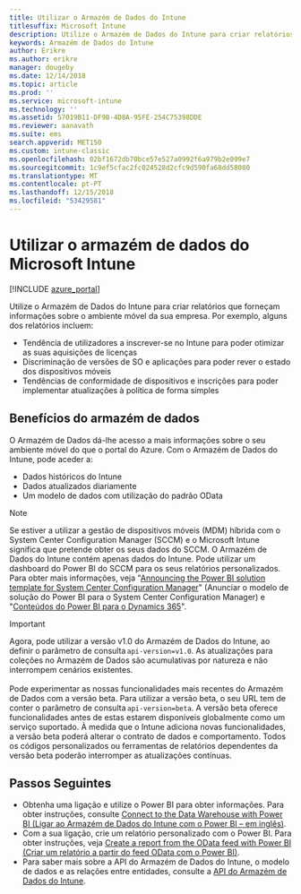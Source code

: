 ```yaml
---
title: Utilizar o Armazém de Dados do Intune
titlesuffix: Microsoft Intune
description: Utilize o Armazém de Dados do Intune para criar relatórios que forneçam informações sobre o ambiente móvel da sua empresa.
keywords: Armazém de Dados do Intune
author: Erikre
ms.author: erikre
manager: dougeby
ms.date: 12/14/2018
ms.topic: article
ms.prod: ''
ms.service: microsoft-intune
ms.technology: ''
ms.assetid: 57019B11-DF9B-4D8A-95FE-254C75398DDE
ms.reviewer: aanavath
ms.suite: ems
search.appverid: MET150
ms.custom: intune-classic
ms.openlocfilehash: 02bf1672db70bce57e527a0992f6a979b2e099e7
ms.sourcegitcommit: 1c9ef5cfac2fc024528d2cfc9d590fa68dd58080
ms.translationtype: MT
ms.contentlocale: pt-PT
ms.lasthandoff: 12/15/2018
ms.locfileid: "53429581"
---
```

# <a name="use-the-microsoft-intune-data-warehouse"></a>Utilizar o armazém de dados do Microsoft Intune

[!INCLUDE [azure_portal](./includes/azure_portal.md)]

Utilize o Armazém de Dados do Intune para criar relatórios que forneçam informações sobre o ambiente móvel da sua empresa. Por exemplo, alguns dos relatórios incluem:
-   Tendência de utilizadores a inscrever-se no Intune para poder otimizar as suas aquisições de licenças
-   Discriminação de versões de SO e aplicações para poder rever o estado dos dispositivos móveis
-   Tendências de conformidade de dispositivos e inscrições para poder implementar atualizações à política de forma simples

## <a name="data-warehouse-benefits"></a>Benefícios do armazém de dados

O Armazém de Dados dá-lhe acesso a mais informações sobre o seu ambiente móvel do que o portal do Azure. Com o Armazém de Dados do Intune, pode aceder a:

  -  Dados históricos do Intune
  -  Dados atualizados diariamente
  -  Um modelo de dados com utilização do padrão OData

> [!Note]
> Se estiver a utilizar a gestão de dispositivos móveis (MDM) híbrida com o System Center Configuration Manager (SCCM) e o Microsoft Intune significa que pretende obter os seus dados do SCCM. O Armazém de Dados do Intune contém apenas dados do Intune. Pode utilizar um dashboard do Power BI do SCCM para os seus relatórios personalizados. Para obter mais informações, veja "[Announcing the Power BI solution template for System Center Configuration Manager]( https://powerbi.microsoft.com/blog/sccm-solution-template)" (Anunciar o modelo de solução do Power BI para o System Center Configuration Manager) e "[Conteúdos do Power BI para o Dynamics 365](https://docs.microsoft.com/dynamics365/unified-operations/dev-itpro/analytics/power-bi-home-page)".

> [!Important]  
> Agora, pode utilizar a versão v1.0 do Armazém de Dados do Intune, ao definir o parâmetro de consulta `api-version=v1.0`. As atualizações para coleções no Armazém de Dados são acumulativas por natureza e não interrompem cenários existentes.<br><br>
> Pode experimentar as nossas funcionalidades mais recentes do Armazém de Dados com a versão beta. Para utilizar a versão beta, o seu URL tem de conter o parâmetro de consulta `api-version=beta`. A versão beta oferece funcionalidades antes de estas estarem disponíveis globalmente como um serviço suportado. À medida que o Intune adiciona novas funcionalidades, a versão beta poderá alterar o contrato de dados e comportamento. Todos os códigos personalizados ou ferramentas de relatórios dependentes da versão beta poderão interromper as atualizações contínuas.

## <a name="next-steps"></a>Passos Seguintes

- Obtenha uma ligação e utilize o Power BI para obter informações. Para obter instruções, consulte [Connect to the Data Warehouse with Power BI (Ligar ao Armazém de Dados do Intune com o Power BI – em inglês)](reports-proc-get-a-link-powerbi.md).
- Com a sua ligação, crie um relatório personalizado com o Power BI. Para obter instruções, veja [Create a report from the OData feed with Power BI (Criar um relatório a partir do feed OData com o Power BI)](reports-proc-create-with-odata.md).
- Para saber mais sobre a API do Armazém de Dados do Intune, o modelo de dados e as relações entre entidades<!-- , and an example of creating a custom client to retrieve data,-->, consulte a [API do Armazém de Dados do Intune](reports-nav-intune-data-warehouse.md).